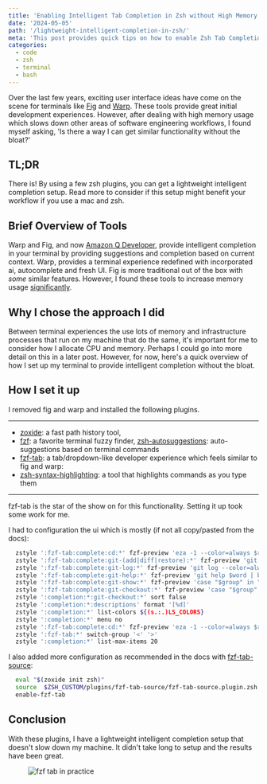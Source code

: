 ```yaml
---
title: 'Enabling Intelligent Tab Completion in Zsh without High Memory Usage'
date: '2024-05-05'
path: '/lightweight-intelligent-completion-in-zsh/'
meta: 'This post provides quick tips on how to enable Zsh Tab Completion to provide intelligent completion in Zsh without the bloat.'
categories:
  - code
  - zsh
  - terminal
  - bash
---
```



Over the last few years, exciting user interface ideas have come on the scene for terminals like [Fig](https://github.com/withfig/fig) and [Warp](https://github.com/warpdotdev/Warp). These tools provide great initial development experiences. However, after dealing with high memory usage which slows down other areas of software engineering workflows, I found myself asking, 'Is there a way I can get similar functionality without the bloat?'

## TL;DR

There is! By using a few zsh plugins, you can get a lightweight intelligent completion setup. Read more to consider if this setup might benefit your workflow if you use a mac and zsh.

## Brief Overview of Tools

Warp and Fig, and now [Amazon Q Developer](https://aws.amazon.com/codewhisperer/), provide intelligent completion in your terminal by providing suggestions and completion based on current context. Warp, provides a terminal experience redefined with incorporated ai, autocomplete and fresh UI. Fig is more traditional out of the box with _some_ similar features. However, I found these tools to increase memory usage [significantly](https://github.com/warpdotdev/Warp/issues/2611).

## Why I chose the approach I did

Between terminal experiences the use lots of memory and infrastructure processes that run on my machine that do the same, it's important for me to consider how I allocate CPU and memory. Perhaps I could go into more detail on this in a later post. However, for now, here's a quick overview of how I set up my terminal to provide intelligent completion without the bloat.

## How I set it up

I removed fig and warp and installed the following plugins.

---

- [zoxide](https://github.com/ajeetdsouza/zoxide): a fast path history tool,
- [fzf](https://github.com/junegunn/fzf): a favorite terminal fuzzy finder, [zsh-autosuggestions](https://github.com/zsh-users/zsh-autosuggestions): auto-suggestions based on terminal commands
- [fzf-tab](https://github.com/Aloxaf/fzf-tab): a tab/dropdown-like developer experience which feels similar to fig and warp:
- [zsh-syntax-highlighting](https://github.com/zsh-users/zsh-syntax-highlighting): a tool that highlights commands as you type them

---

fzf-tab is the star of the show on for this functionality. Setting it up took some work for me.

I had to configuration the ui which is mostly (if not all copy/pasted from the docs):

```bash {1,3-4}
  zstyle ':fzf-tab:complete:cd:*' fzf-preview 'eza -1 --color=always $realpath'
  zstyle ':fzf-tab:complete:git-(add|diff|restore):*' fzf-preview 'git diff $word | delta'
  zstyle ':fzf-tab:complete:git-log:*' fzf-preview 'git log --color=always $word'
  zstyle ':fzf-tab:complete:git-help:*' fzf-preview 'git help $word | bat -plman --color=always'
  zstyle ':fzf-tab:complete:git-show:*' fzf-preview 'case "$group" in "commit tag") git show --color=always $word ;; *) git show --color=always $word | delta ;; esac'
  zstyle ':fzf-tab:complete:git-checkout:*' fzf-preview 'case "$group" in "modified file") git diff $word | delta ;; "recent commit object name") git show --color=always $word | delta ;; *) git log --color=always $word ;; esac'
  zstyle ':completion:*:git-checkout:*' sort false
  zstyle ':completion:*:descriptions' format '[%d]'
  zstyle ':completion:*' list-colors ${(s.:.)LS_COLORS}
  zstyle ':completion:*' menu no
  zstyle ':fzf-tab:complete:cd:*' fzf-preview 'eza -1 --color=always $realpath'
  zstyle ':fzf-tab:*' switch-group '<' '>'
  zstyle ':completion:*' list-max-items 20
```

I also added more configuration as recommended in the docs with [fzf-tab-source](https://github.com/Freed-Wu/fzf-tab-source):

```bash
  eval "$(zoxide init zsh)"
  source  $ZSH_CUSTOM/plugins/fzf-tab-source/fzf-tab-source.plugin.zsh
  enable-fzf-tab
```

## Conclusion

With these plugins, I have a lightweight intelligent completion setup that doesn't slow down my machine. It didn't take long to setup and the results have been great.

<figure class="width--content">
  <img src="https://yowainwright.imgix.net/lightweight-intelligent-completion-in-zsh/fzf-tab" alt="fzf tab in practice" />
</figure>
